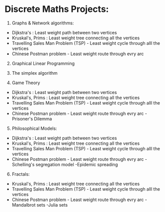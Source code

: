 # Discrete Maths Projects:

1. Graphs & Network algorithms:
  - Dijkstra's : Least weight path between two vertices
  - Kruskal's, Prims : Least weight tree connecting all the vertices
  - Travelling Sales Man Problem (TSP) - Least weight cycle through alll the vertices
  - Chinese Postman problem - Least weight route through evry arc

2. Graphical Linear Programming

3. The simplex algorithm

4. Game Theory
  - Dijkstra's : Least weight path between two vertices
  - Kruskal's, Prims : Least weight tree connecting all the vertices
  - Travelling Sales Man Problem (TSP) - Least weight cycle through alll the vertices
  - Chinese Postman problem - Least weight route through evry arc
  -Prisoner's Dilemma

5. Philosophical Models:
  - Dijkstra's : Least weight path between two vertices
  - Kruskal's, Prims : Least weight tree connecting all the vertices
  - Travelling Sales Man Problem (TSP) - Least weight cycle through alll the vertices
  - Chinese Postman problem - Least weight route through evry arc
  -Schelling's segregation model
  -Epidemic spreading
 
6. Fractals:
  - Kruskal's, Prims : Least weight tree connecting all the vertices
  - Travelling Sales Man Problem (TSP) - Least weight cycle through alll the vertices
  - Chinese Postman problem - Least weight route through evry arc
  -Mandalbrot sets
  -Julia sets
